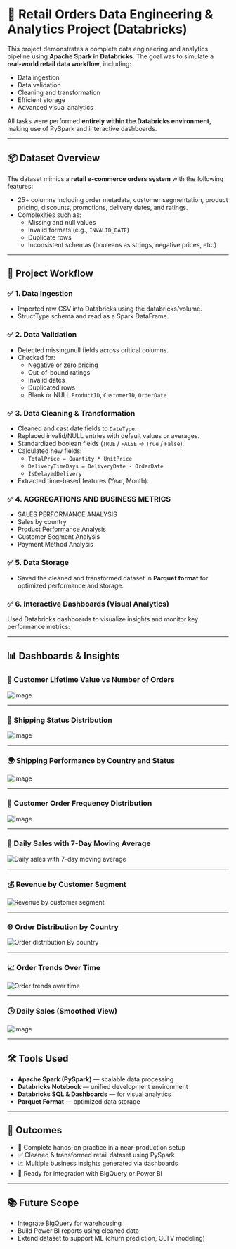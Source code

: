 # 🧠 Retail Orders Data Engineering & Analytics Project (Databricks)

This project demonstrates a complete data engineering and analytics pipeline using **Apache Spark in Databricks**. The goal was to simulate a **real-world retail data workflow**, including:

- Data ingestion
- Data validation
- Cleaning and transformation
- Efficient storage
- Advanced visual analytics

All tasks were performed **entirely within the Databricks environment**, making use of PySpark and interactive dashboards.

---

## 📦 Dataset Overview

The dataset mimics a **retail e-commerce orders system** with the following features:

- 25+ columns including order metadata, customer segmentation, product pricing, discounts, promotions, delivery dates, and ratings.
- Complexities such as:
  - Missing and null values
  - Invalid formats (e.g., `INVALID_DATE`)
  - Duplicate rows
  - Inconsistent schemas (booleans as strings, negative prices, etc.)

---

## 🔄 Project Workflow

### ✅ 1. Data Ingestion
- Imported raw CSV into Databricks using the databricks/volume.
- StructType schema and read as a Spark DataFrame.

### ✅ 2. Data Validation
- Detected missing/null fields across critical columns.
- Checked for:
  - Negative or zero pricing
  - Out-of-bound ratings
  - Invalid dates
  - Duplicated rows
  - Blank or NULL `ProductID`, `CustomerID`, `OrderDate`

### ✅ 3. Data Cleaning & Transformation
- Cleaned and cast date fields to `DateType`.
- Replaced invalid/NULL entries with default values or averages.
- Standardized boolean fields (`TRUE` / `FALSE` → `True` / `False`).
- Calculated new fields:
  - `TotalPrice = Quantity * UnitPrice`
  - `DeliveryTimeDays = DeliveryDate - OrderDate`
  - `IsDelayedDelivery`
- Extracted time-based features (Year, Month).

### ✅ 4. AGGREGATIONS AND BUSINESS METRICS
- SALES PERFORMANCE ANALYSIS
- Sales by country
- Product Performance Analysis
- Customer Segment Analysis
- Payment Method Analysis

### ✅ 5. Data Storage
- Saved the cleaned and transformed dataset in **Parquet format** for optimized performance and storage.

### ✅ 6. Interactive Dashboards (Visual Analytics)
Used Databricks dashboards to visualize insights and monitor key performance metrics:

---

## 📊 Dashboards & Insights

### 🧮 Customer Lifetime Value vs Number of Orders
![image](https://github.com/user-attachments/assets/7e4710bc-d19c-455c-b4c2-523731afc98e)


---

### 🚚 Shipping Status Distribution
![image](https://github.com/user-attachments/assets/3b8def00-f302-4e18-b097-4ebf0f087dfd)


---

### 🌍 Shipping Performance by Country and Status
![image](https://github.com/user-attachments/assets/c16cd71d-75a0-4ec9-895f-6361b2c4954f)


---

### 🔁 Customer Order Frequency Distribution
![image](https://github.com/user-attachments/assets/30fc4768-2714-44bf-a49a-bb91d349abf3)


---

### 📅 Daily Sales with 7-Day Moving Average
![Daily sales with 7-day moving average](/image/image-4.png)

---

### 💰 Revenue by Customer Segment
![Revenue by customer segment](/image/image-5.png)

---

### 🌐 Order Distribution by Country
![Order distribution By country](/image/image-6.png)

---

### 📈 Order Trends Over Time
![Order trends over time](/image/image-7.png)

---

### 🕒 Daily Sales (Smoothed View)
![image](https://github.com/user-attachments/assets/4a67ec19-192e-4914-a01a-c75e55362a9d)


---

## 🛠️ Tools Used
- **Apache Spark (PySpark)** — scalable data processing
- **Databricks Notebook** — unified development environment
- **Databricks SQL & Dashboards** — for visual analytics
- **Parquet Format** — optimized data storage

---

## 🏁 Outcomes
- 🚀 Complete hands-on practice in a near-production setup
- ✅ Cleaned & transformed retail dataset using PySpark
- 📈 Multiple business insights generated via dashboards
- 🔄 Ready for integration with BigQuery or Power BI

---

## 📚 Future Scope
- Integrate BigQuery for warehousing
- Build Power BI reports using cleaned data
- Extend dataset to support ML (churn prediction, CLTV modeling)
